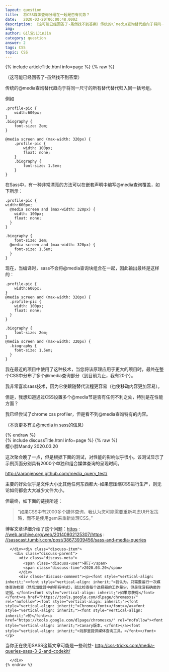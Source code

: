 ```yaml
---
layout: question
title:  将CSS媒体查询分组在一起是否有优势？
date:   2020-03-20T06:00:48.000Z
description: （这可能已经回答了-虽然找不到答案）传统的\`media查询替代趋向于将同一尺寸的所有替代替代归入同一括号组。 例如.profile-pic {...
img: 
author: Gil宝儿JinJin
category: question
answer: 2
tags: CSS
topic: CSS
---
```

<div class="article-root">
  <div class="article">
    {% include articleTitle.html info=page %}
    {% raw %}
    <div class="article-content"><p><font style="vertical-align: inherit;"><font style="vertical-align: inherit;">（这可能已经回答了-虽然找不到答案）</font></font></p>

<p><font style="vertical-align: inherit;"><font style="vertical-align: inherit;">传统的@media查询替代趋向于将同一尺寸的所有替代替代归入同一括号组。 </font></font></p>

<p><font style="vertical-align: inherit;"><font style="vertical-align: inherit;">例如</font></font></p>

<pre><code>.profile-pic {<font></font>
    width:600px;<font></font>
}<font></font>
.biography {<font></font>
    font-size: 2em;<font></font>
}<font></font>
<font></font>
@media screen and (max-width: 320px) {<font></font>
    .profile-pic {<font></font>
        width: 100px;<font></font>
        float: none;<font></font>
    }<font></font>
    .biography {<font></font>
        font-size: 1.5em;<font></font>
    }<font></font>
}<font></font>
</code></pre>

<p><font style="vertical-align: inherit;"><font style="vertical-align: inherit;">在Sass中，有一种非常漂亮的方法可以在嵌套声明中编写@media查询覆盖，如下所示：</font></font></p>

<pre><code>.profile-pic {<font></font>
width:600px;<font></font>
  @media screen and (max-width: 320px) {<font></font>
    width: 100px;<font></font>
    float: none;<font></font>
  }<font></font>
}<font></font>
<font></font>
.biography {<font></font>
    font-size: 2em;<font></font>
  @media screen and (max-width: 320px) {<font></font>
    font-size: 1.5em;<font></font>
  }<font></font>
}<font></font>
</code></pre>

<p><font style="vertical-align: inherit;"><font style="vertical-align: inherit;">现在，当编译时，sass不会将@media查询块组合在一起，因此输出最终是这样的：</font></font></p>

<pre><code>.profile-pic {<font></font>
    width:600px;<font></font>
}<font></font>
@media screen and (max-width: 320px) {<font></font>
  .profile-pic {<font></font>
    width: 100px;<font></font>
    float: none;<font></font>
  }<font></font>
}<font></font>
<font></font>
.biography {<font></font>
    font-size: 2em;<font></font>
}<font></font>
@media screen and (max-width: 320px) {<font></font>
  .biography {<font></font>
    font-size: 1.5em;<font></font>
  }<font></font>
}<font></font>
</code></pre>

<p><font style="vertical-align: inherit;"><font style="vertical-align: inherit;">我在最近的项目中使用了这种技术，当您将该原理应用于更大的项目时，最终在整个CSS中分布了多个@media查询部分（到目前为止，我有20个）。</font></font></p>

<p><font style="vertical-align: inherit;"><font style="vertical-align: inherit;">我非常喜欢sass技术，因为它使跟随替代流程更容易（也使移动内容更加容易）。</font></font></p>

<p><font style="vertical-align: inherit;"><font style="vertical-align: inherit;">但是，我想知道通过CSS设置多个@media节是否有任何不利之处，特别是在性能方面？ </font></font></p>

<p><font style="vertical-align: inherit;"><font style="vertical-align: inherit;">我已经尝试了chrome css profiler，但是看不到@media查询特有的内容。</font></font></p>

<p><font style="vertical-align: inherit;"><font style="vertical-align: inherit;">（</font></font><a href="http://thesassway.com/intermediate/responsive-web-design-in-sass-using-media-queries-in-sass-32" rel="noreferrer"><font style="vertical-align: inherit;"><font style="vertical-align: inherit;">本页更多有关@media in sass的信息</font></font></a><font style="vertical-align: inherit;"><font style="vertical-align: inherit;">）</font></font></p></div>
    {% endraw %}
  </div>

  <div class="discuss-wrapper">
    {% include discussTitle.html info=page %}
    {% raw %}
    <div class="discuss-item">
        <div class="discuss-parent">
          <div class="discuss-meta">
            <span class="discuss-user">樱小胖Mandy</span>
            <span class="discuss-time">2020.03.20</span>
          </div>
          <div class="discuss-comment"><p><font style="vertical-align: inherit;"><font style="vertical-align: inherit;">这次聚会晚了一点，但是根据下面的测试，对性能的影响似乎很小。</font><font style="vertical-align: inherit;">该测试显示了示例页面分别具有2000个单独和组合媒体查询的呈现时间。</font></font></p>

<p><a href="http://aaronjensen.github.com/media_query_test/" rel="nofollow noreferrer"><font style="vertical-align: inherit;"><font style="vertical-align: inherit;">http://aaronjensen.github.com/media_query_test/</font></font></a></p>

<p><font style="vertical-align: inherit;"><font style="vertical-align: inherit;">主要的好处似乎是文件大小比其他任何东西都大-如果您压缩CSS进行生产，则无论如何都会大大减少文件大小。</font></font></p>

<p><font style="vertical-align: inherit;"><font style="vertical-align: inherit;">但最终，如下面的链接所述：</font></font></p>

<blockquote>
  <p><font style="vertical-align: inherit;"><font style="vertical-align: inherit;">“如果CSS中有2000多个媒体查询，我认为您可能需要重新考虑UI开发策略，而不是使用gem来重新处理CSS。”</font></font></p>
</blockquote>

<p><font style="vertical-align: inherit;"><font style="vertical-align: inherit;">博客文章详细介绍了这个问题：</font><a href="https://web.archive.org/web/20140802125307/https://sasscast.tumblr.com/post/38673939456/sass-and-media-queries" rel="nofollow noreferrer"><font style="vertical-align: inherit;">https</font></a><font style="vertical-align: inherit;"> : </font><a href="https://web.archive.org/web/20140802125307/https://sasscast.tumblr.com/post/38673939456/sass-and-media-queries" rel="nofollow noreferrer"><font style="vertical-align: inherit;">//web.archive.org/web/20140802125307/https</font></a><font style="vertical-align: inherit;"> : </font></font><a href="https://web.archive.org/web/20140802125307/https://sasscast.tumblr.com/post/38673939456/sass-and-media-queries" rel="nofollow noreferrer"><font style="vertical-align: inherit;"><font style="vertical-align: inherit;">//sasscast.tumblr.com/post/38673939456/sass-and-media-queries</font></font></a></p></div>
        </div>
        
      </div><div class="discuss-item">
        <div class="discuss-parent">
          <div class="discuss-meta">
            <span class="discuss-user">斯丁</span>
            <span class="discuss-time">2020.03.20</span>
          </div>
          <div class="discuss-comment"><p><font style="vertical-align: inherit;"><font style="vertical-align: inherit;">我认为，只需要运行一次媒体查询检查（然后加载其中的所有样式），就比检查每个选择器的工作量少，但是我没有确凿的证据。</font><font style="vertical-align: inherit;">如果您获得</font></font><a href="https://tools.google.com/dlpage/chromesxs/" rel="nofollow"><font style="vertical-align: inherit;"><font style="vertical-align: inherit;">Chrome</font></font></a><font style="vertical-align: inherit;"><font style="vertical-align: inherit;">的</font><a href="https://tools.google.com/dlpage/chromesxs/" rel="nofollow"><font style="vertical-align: inherit;">Canary版本，</font></a><font style="vertical-align: inherit;">则那里提供媒体查询工具。</font></font></p>

<p><font style="vertical-align: inherit;"><font style="vertical-align: inherit;">当你正在使用SASS这篇文章可能是一些利益- </font></font><a href="http://css-tricks.com/media-queries-sass-3-2-and-codekit/" rel="nofollow"><font style="vertical-align: inherit;"><font style="vertical-align: inherit;">http://css-tricks.com/media-queries-sass-3-2-and-codekit/</font></font></a></p></div>
        </div>
        
      </div>
    {% endraw %}
  </div>
<div>
